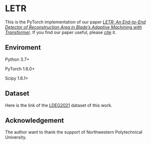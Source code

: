 # LETR
This is the PyTorch implementation of our paper [*LETR: An End-to-End Detector of Reconstruction Area in Blade’s Adaptive Machining with Transformer*](https://www.hindawi.com/journals/js/2022/3005684/). If you find our paper useful, please [cite](https://scholar.googleusercontent.com/scholar.bib?q=info:vffJaVeF5mIJ:scholar.google.com/&output=citation&scisdr=CgWVka1fEOGfwNNjTF0:AAGBfm0AAAAAY0llVF2WcXL0XVqGIE-gDi6tfbJUPmCv&scisig=AAGBfm0AAAAAY0llVCQ6-P4wATISSY9dWEA2yblm_CV7&scisf=4&ct=citation&cd=-1&hl=en&scfhb=1) it.

## Enviroment
Python 3.7+

PyTorch 1.6.0+

Scipy 1.6.1+

## Dataset
Here is the link of the [LDEG2021](https://github.com/andrewsilver1997/LDEG2021) dataset of this work.

## Acknowledgement
The author want to thank the support of Northwestern Polytechnical University.
